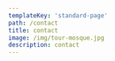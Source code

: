```yaml
---
templateKey: 'standard-page'
path: /contact
title: contact
image: /img/tour-mosque.jpg
description: contact
---
```

